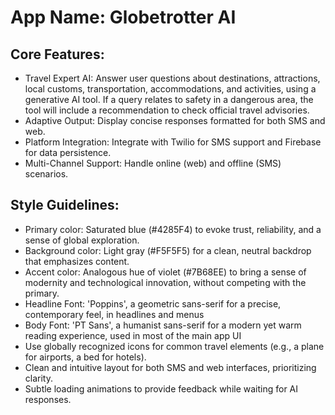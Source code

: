 # **App Name**: Globetrotter AI

## Core Features:

- Travel Expert AI: Answer user questions about destinations, attractions, local customs, transportation, accommodations, and activities, using a generative AI tool. If a query relates to safety in a dangerous area, the tool will include a recommendation to check official travel advisories.
- Adaptive Output: Display concise responses formatted for both SMS and web.
- Platform Integration: Integrate with Twilio for SMS support and Firebase for data persistence.
- Multi-Channel Support: Handle online (web) and offline (SMS) scenarios.

## Style Guidelines:

- Primary color: Saturated blue (#4285F4) to evoke trust, reliability, and a sense of global exploration.
- Background color: Light gray (#F5F5F5) for a clean, neutral backdrop that emphasizes content.
- Accent color: Analogous hue of violet (#7B68EE) to bring a sense of modernity and technological innovation, without competing with the primary.
- Headline Font: 'Poppins', a geometric sans-serif for a precise, contemporary feel, in headlines and menus
- Body Font: 'PT Sans', a humanist sans-serif for a modern yet warm reading experience, used in most of the main app UI
- Use globally recognized icons for common travel elements (e.g., a plane for airports, a bed for hotels).
- Clean and intuitive layout for both SMS and web interfaces, prioritizing clarity.
- Subtle loading animations to provide feedback while waiting for AI responses.